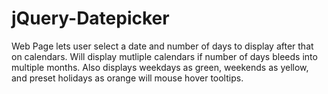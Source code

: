 # jQuery-Datepicker
Web Page lets user select a date and number of days to display after that on calendars. Will display mutliple calendars if number of days bleeds into multiple months. Also displays weekdays as green, weekends as yellow, and preset holidays as orange will mouse hover tooltips.
